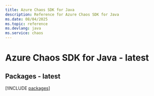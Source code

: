 ```yaml
---
title: Azure Chaos SDK for Java
description: Reference for Azure Chaos SDK for Java
ms.date: 08/04/2025
ms.topic: reference
ms.devlang: java
ms.service: chaos
---
```

# Azure Chaos SDK for Java - latest
## Packages - latest
[!INCLUDE [packages](chaos-index.md)]